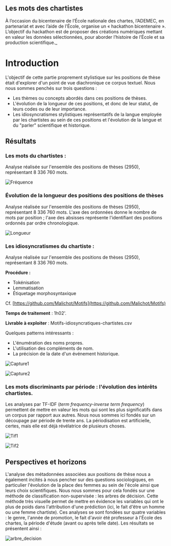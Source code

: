 
## Les mots des chartistes



À l’occasion du bicentenaire de l’École nationale des chartes, l’ADEMEC, en partenariat et avec l’aide de l’École, organise un « hackathon bicentenaire ». L’objectif du hackathon est de proposer des créations numériques mettant en valeur les données sélectionnées, pour aborder l’histoire de l’École et sa production scientifique._


# Introduction

L'objectif de cette partie proprement stylistique sur les positions de thèse était d'explorer d'un point de vue diachronique ce corpus textuel. Nous nous sommes penchés sur trois questions :

*   Les thèmes ou concepts abordés dans ces positions de thèses.
*   L'évolution de la longueur de ces positions, et donc de leur statut, de leurs codes ou de leur importance.
*   Les idiosyncratismes stylistiques représentatifs de la langue employée par les chartistes au sein de ces positions et l'évolution de la langue et du "parler" scientifique et historique.

## Résultats

### Les mots du chartistes :

Analyse réalisée sur l'ensemble des positions de thèses (2950), représentant 8 336 760 mots.

![Fréquence](https://github.com/ademec/Valda/blob/main/valdapp/app/static/img/freq-total-final.png)

### Évolution de la longueur des positions des positions de thèses

Analyse réalisée sur l'ensemble des positions de thèses (2950), représentant 8 336 760 mots. L'axe des ordonnées donne le nombre de mots par position ; l'axe des absisses représente l'identifiant des positions ordonnés par ordre chronologique.

![Longueur](https://github.com/ademec/Valda/blob/main/valdapp/app/static/img/Evolution-longueur-position-final.png)

### Les idiosyncratismes du chartiste :

Analyse réalisée sur l'ensemble des positions de thèses (2950), représentant 8 336 760 mots.

**Procédure :**

*   Tokénisation
*   Lemmatisation
*   Étiquetage morphosyntaxique

Cf. [https://github.com/Malichot/Motifs](https://github.com/Malichot/Motifs)

**Temps de traitement** : 1h02'.

**Livrable à exploiter** : Motifs-idiosyncratiques-chartistes.csv

Quelques patterns intéressants :

*   L'énumération des noms propres.
*   L'utilisation des compléments de nom.
*   La précision de la date d'un événement historique.

![Capture1](https://github.com/ademec/Valda/blob/main/valdapp/app/static/img/Capture%20d%E2%80%99e%CC%81cran%202021-09-26%20a%CC%80%2013.02.51.png)

![Capture2](https://github.com/ademec/Valda/blob/main/valdapp/app/static/img/Capture%20d%E2%80%99e%CC%81cran%202021-09-26%20a%CC%80%2013.07.28.png)

### Les mots discriminants par période : l'évolution des intérêts chartistes.

Les analyses par TF-IDF (_term frequency-inverse term frequency_) permettent de mettre en valeur les mots qui sont les plus significatifs dans un corpus par rapport aux autres. Nous nous sommes ici fondés sur un découpage par période de trente ans. La périodisation est artificielle, certes, mais elle est déjà révélatrice de plusieurs choses.

![Tif1](https://github.com/ademec/Valda/blob/main/valdapp/app/static/img/Tf-IDF-periode.png)

![Tif2](https://github.com/ademec/Valda/blob/main/valdapp/app/static/img/TF-IDF-mots.png)

## Perspectives et horizons

L'analyse des métadonnées associées aux positions de thèse nous a également incités à nous pencher sur des questions sociologiques, en particulier l'évolution de la place des femmes au sein de l'école ainsi que leurs choix scientifiques. Nous nous sommes pour cela fondés sur une méthode de classification non-supervisée : les arbres de décision. Cette méthode très visuelle permet de mettre en évidence les variables qui ont le plus de poids dans l'attribution d'une prédiction (ici, le fait d'être un homme ou une femme chartiste). Ces analyses se sont fondées sur quatre variables : le genre, l'année de promotion, le fait d'avoir été professeur à l'École des chartes, la période d'étude (avant ou après telle date). Les résultats se présentent ainsi : 

![arbre_decision](https://github.com/ademec/Valda/blob/main/valdapp/app/static/img/Decision_plot.png)
